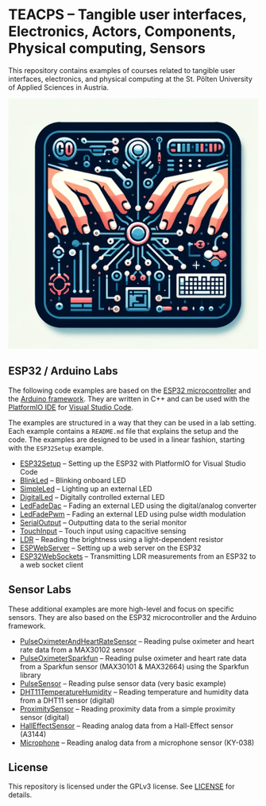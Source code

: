 # TEACPS – Tangible user interfaces, Electronics, Actors, Components, Physical computing, Sensors

This repository contains examples of courses related to tangible user interfaces, electronics, and physical computing at the St. Pölten University of Applied Sciences in Austria.

![TEACPS Logo](TEACPS-Icon-DALLE.webp)

## ESP32 / Arduino Labs

The following code examples are based on the [ESP32 microcontroller](https://www.espressif.com/en/products/socs/esp32) and the [Arduino framework](https://www.arduino.cc/). They are written in C++ and can be used with the [PlatformIO IDE](https://platformio.org/) for [Visual Studio Code](https://code.visualstudio.com/).

The examples are structured in a way that they can be used in a lab setting. Each example contains a `README.md` file that explains the setup and the code. The examples are designed to be used in a linear fashion, starting with the `ESP32Setup` example.

- [ESP32Setup](ESP32Setup/README.md) – Setting up the ESP32 with PlatformIO for Visual Studio Code
- [BlinkLed](BlinkLed/README.md) – Blinking onboard LED
- [SimpleLed](SimpleLed/README.md) – Lighting up an external LED
- [DigitalLed](DigitalLed/README.md) – Digitally controlled external LED
- [LedFadeDac](LedFadeDac/README.md) – Fading an external LED using the digital/analog converter
- [LedFadePwm](LedFadePwm/README.md) – Fading an external LED using pulse width modulation
- [SerialOutput](SerialOutput/README.md) – Outputting data to the serial monitor
- [TouchInput](TouchInput/README.md) – Touch input using capacitive sensing
- [LDR](LDR/README.md) – Reading the brightness using a light-dependent resistor
- [ESPWebServer](EspWebServer/README.md) – Setting up a web server on the ESP32
- [ESP32WebSockets](ESP32-WebSockets/README.md) – Transmitting LDR measurements from an ESP32 to a web socket client

## Sensor Labs

These additional examples are more high-level and focus on specific sensors. They are also based on the ESP32 microcontroller and the Arduino framework.

- [PulseOximeterAndHeartRateSensor](PulseOximeterAndHeartRateSensor/README.md) – Reading pulse oximeter and heart rate data from a MAX30102 sensor
- [PulseOximeterSparkfun](PulseOximeterSparkfun/README.md) – Reading pulse oximeter and heart rate data from a Sparkfun sensor (MAX30101 & MAX32664) using the Sparkfun library
- [PulseSensor](PulseSensor/README.md) – Reading pulse sensor data (very basic example)
- [DHT11TemperatureHumidity](DHT11TemperatureHumidity/README.md) – Reading temperature and humidity data from a DHT11 sensor (digital)
- [ProximitySensor](ProximitySensor/README.md) – Reading proximity data from a simple proximity sensor (digital)
- [HallEffectSensor](HallEffectSensor/README.md) – Reading analog data from a Hall-Effect sensor (A3144)
- [Microphone](Microphone/README.md) – Reading analog data from a microphone sensor (KY-038)

## License

This repository is licensed under the GPLv3 license. See [LICENSE](LICENSE) for details.
